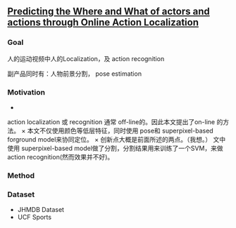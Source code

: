 ## [Predicting the Where and What of actors and actions through Online Action Localization](http://crcv.ucf.edu/papers/cvpr2016/Soomro_CVPR2016.pdf)

### Goal

人的运动视频中人的Localization，及 action recognition

副产品同时有：人物前景分割， pose estimation 

### Motivation 

*
action localization 或 recognition 通常 off-line的。因此本文提出了on-line 的方法。
×
本文不仅使用颜色等低层特征，同时使用 pose和 superpixel-based forground model来协同定位。
×
创新点大概是前面所述的两点。（我想。）
文中使用 superpixel-based model做了分割，分割结果用来训练了一个SVM，来做action recognition(然而效果并不好)。

### Method

### Dataset

* JHMDB Dataset
* UCF Sports





